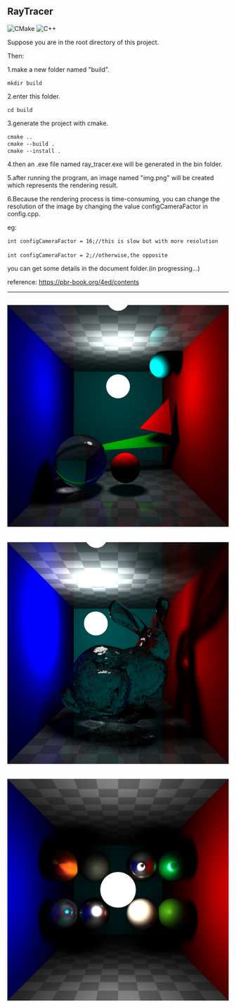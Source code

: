 RayTracer
---

![CMake](https://img.shields.io/badge/CMake-v3.16-green)
![C++](https://img.shields.io/badge/C++-17-green)

Suppose you are in the root directory of this project.

Then:

1.make a new folder named "build".

```
mkdir build
```

2.enter this folder.

```
cd build
```

3.generate the project with cmake.

```
cmake ..
cmake --build .
cmake --install .
```

4.then an .exe file named ray_tracer.exe will be generated in the bin folder.

5.after running the program, an image named "img.png" will be created which represents the rendering result.

6.Because the rendering process is time-consuming, you can change the resolution of the image by changing the value configCameraFactor in config.cpp.

eg: 
    
    
    int configCameraFactor = 16;//this is slow but with more resolution

    int configCameraFactor = 2;//otherwise,the opposite



you can get some details in the document folder.(in progressing...)

reference: https://pbr-book.org/4ed/contents

---
![img](document/sample_0.png)
---
![img](document/sample_1.png)
---
![img](document/sample_4.png)
---